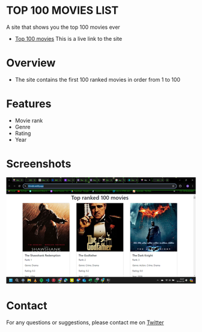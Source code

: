 # TOP 100 MOVIES LIST

A site that shows you the top 100 movies ever


- [Top 100 movies](hhttps://02mdb.netlify.app/) This is a live link to the site

# Overview
- The site contains the first 100 ranked movies in order from 1 to 100

# Features
- Movie rank
- Genre 
- Rating
- Year

# Screenshots

![web](./screenshots/Screenshot%202024-06-24%20010756.png)

# Contact
For any questions or suggestions, please contact me on [Twitter](https://twitter.com/_02ahmed)